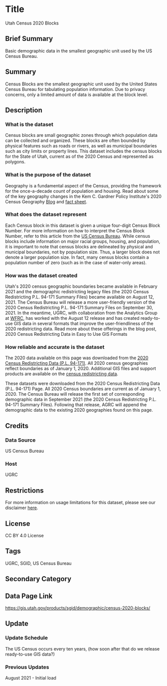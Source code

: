<!-- The filename should match the OpenSGID layer_name. For example, roads.md. The category will be inferred from the directory structure -->

# Title

Utah Census 2020 Blocks

## Brief Summary

Basic demographic data in the smallest geographic unit used by the US Census Bureau.

## Summary

Census Blocks are the smallest geographic unit used by the United States Census Bureau for tabulating population information. Due to privacy concerns, only a limited amount of data is available at the block level.

## Description



### What is the dataset

Census blocks are small geographic zones through which population data can be collected and organized. These blocks are often bounded by physical features such as roads or rivers, as well as municipal boundaries such as city limits or property lines. This dataset includes the census blocks for the State of Utah, current as of the 2020 Census and represented as polygons.

### What is the purpose of the dataset

Geography is a fundamental aspect of the Census, providing the framework for the once-a-decade count of population and housing. Read about some of the key geography changes in the Kem C. Gardner Policy Institute's 2020 Census Geography [Blog](https://gardner.utah.edu/blog/blog-whats-new-in-utahs-census-2020-geography/) and [fact sheet](https://d36oiwf74r1rap.cloudfront.net/wp-content/uploads/Geog-FS-Mar2021.pdf).

### What does the dataset represent

Each Census block in this dataset is given a unique four-digit Census Block Number. For more information on how to interpret the Census Block Number, refer to this article from the [US Census Bureau](https://www.census.gov/newsroom/blogs/random-samplings/2011/07/what-are-census-blocks.html). While census blocks include information on major racial groups, housing, and population, it is important to note that census blocks are delineated by physical and municipal boundaries, not by population size. Thus, a larger block does not denote a larger population size. In fact, many census blocks contain a population number of zero (such as in the case of water-only areas).

### How was the dataset created

Utah's 2020 census geographic boundaries became available in February 2021 and the demographic redistricting legacy files (the 2020 Census Redistricting P.L. 94-171 Summary Files) became available on August 12, 2021. The Census Bureau will release a more user-friendly version of the 2020 Census Redistricting P.L. 94-171 Summary Files on September 30, 2021. In the meantime, UGRC, with collaboration from the Analytics Group at [WFRC](https://wfrc.org/), has worked with the August 12 release and has created ready-to-use GIS data in several formats that improve the user-friendliness of the 2020 redistricting data. Read more about these offerings in the blog post, 2020 Census Redistricting Data in Easy to Use GIS Formats

### How reliable and accurate is the dataset

The 2020 data available on this page was downloaded from the [2020 Census Redistricting Data (P.L. 94-171)](https://www.census.gov/programs-surveys/decennial-census/about/rdo/summary-files.html#P2). All 2020 census geographies reflect boundaries as of January 1, 2020. Additional GIS files and support products are available on the [census redistricting data](https://www.census.gov/programs-surveys/decennial-census/about/rdo/summary-files.html#P2).

These datasets were downloaded from the 2020 Census Redistricting Data (P.L. 94-171) Page. All 2020 Census boundaries are current as of January 1, 2020. The Census Bureau will release the first set of corresponding demographic data in September 2021 (the 2020 Census Redistricting P.L. 94-171 Summary Files). Following that release, AGRC will append the demographic data to the existing 2020 geographies found on this page.

## Credits

### Data Source

US Census Bureau

### Host

UGRC

## Restrictions

For more information on usage limitations for this dataset, please see our disclaimer [here](https://gis.utah.gov/documentation/policy/license/#disclaimer).

## License

CC BY 4.0 License

## Tags

UGRC, SGID, US Census Bureau

## Secondary Category

## Data Page Link

https://gis.utah.gov/products/sgid/demographic/census-2020-blocks/

## Update

### Update Schedule

The US Census occurs every ten years, (how soon after that do we release ready-to-use GIS data?)

### Previous Updates

August 2021 - Initial load